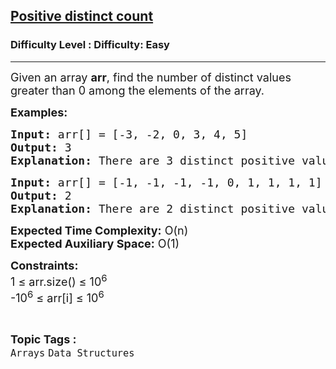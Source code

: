 <h2><a href="https://www.geeksforgeeks.org/problems/absolute-distinct-count5118/0">Positive distinct count</a></h2><h3>Difficulty Level : Difficulty: Easy</h3><hr><div class="problems_problem_content__Xm_eO"><p><span style="font-size: 18px;">Given an array <strong>arr</strong>, find the number of distinct values greater than 0 among the elements of the array.&nbsp;</span></p>
<p><span style="font-size: 18px;"><strong>Examples:</strong></span></p>
<pre><span style="font-size: 18px;"><strong>Input: </strong>arr[] = [-3, -2, 0, 3, 4, 5]
<strong>Output:</strong> 3
<strong>Explanation:</strong> There are 3 distinct positive values among the elements of this array, i.e. 3, 4 and 5.</span></pre>
<pre><span style="font-size: 18px;"><strong>Input: </strong>arr[] = [-1, -1, -1, -1, 0, 1, 1, 1, 1]
<strong>Output:</strong> 2
<strong>Explanation:</strong> There are 2 distinct positive values among the elements of this array, i.e. 0 and 1.</span></pre>
<p><span style="font-size: 18px;"><strong>Expected Time Complexity:</strong> O(n)<br><strong>Expected Auxiliary Space:</strong>&nbsp;O(1)</span></p>
<p><span style="font-size: 18px;"><strong>Constraints:</strong><br>1 ≤ arr.size() ≤ 10<sup>6</sup><br>-10<sup>6</sup>&nbsp;≤ arr[i] ≤ 10<sup>6</sup></span></p></div><br><p><span style=font-size:18px><strong>Topic Tags : </strong><br><code>Arrays</code>&nbsp;<code>Data Structures</code>&nbsp;